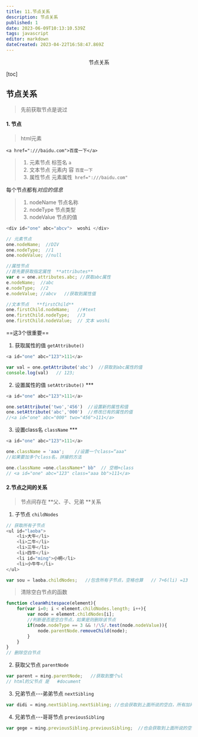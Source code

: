 ```yaml
---
title: 11.节点关系
description: 节点关系
published: 1
date: 2023-06-09T10:13:10.539Z
tags: javascript
editor: markdown
dateCreated: 2023-04-22T16:58:47.869Z
---
```


<center>节点关系</center>

[toc]



## 节点关系

> 先前获取节点是说过

#### 1. 节点

>  html元素

`<a href=":///baidu.com">百度一下</a>`

> 1. 元素节点        标签名  `a`
> 2. 文本节点         元素内 容 `百度一下`
> 3. 属性节点         元素属性` href=":///baidu.com"`

每个节点都有*对应的信息*

>1. nodeName    节点名称
>2. nodeType      节点类型
>3. nodeValue      节点的值

```js
<div id="one" abc="abcv">  woshi </div>

// 元素节点
one.nodeName;  //DIV
one.nodeType;  //1
one.nodeValue; //null 

//属性节点
//首先要获取指定属性  **attributes**
var e = one.attributes.abc; //获取abc属性
e.nodeName;  //abc
e.nodeType;  //2 
e.nodeValue; //abcv   //获取到属性值

//文本节点   **firstChild**
one.firstChild.nodeName;   //#text  
one.firstChild.nodeType;   //3
one.firstChild.nodeValue;  // 文本 woshi
```

==这3个很重要==

1. 获取属性的值 `getAttribute()`

```js
<a id="one" abc="123">111</a>

var val = one.getAttribute('abc')  //获取到abc属性的值
console.log(val)   // 123;
```



2. 设置属性的值 `setAttribute()`  ***

```js
<a id="one" abc="123">111</a>

one.setAttribute('two','456')  //设置新的属性和值
one.setAttribute('abc','000')  //修改已有的属性的值
//<a id="one" abc="000" two="456">111</a>
```



3. 设置class名 `className`  ***

```js
<a id="one" abc="123">111</a>

one.className = 'aaa';    //设置一个class=“aaa"
//如果要加多个class名，拼接的方法

one.className =one.className+" bb"  // 空格+class
// <a id="one" abc="123" class="aaa bb">111</a>
```



#### 2.节点之间的关系

> 节点间存在 **父、子、兄弟 **关系

1. 子节点 `childNodes`

```js
// 获取所有子节点
<ul id="laoba">
    <li>大牛</li>
    <li>二牛</li>
    <li>三牛</li>
    <li>四牛</li>
    <li id="ming">小明</li>
    <li>小牛牛</li>
</ul>

var sou = laoba.childNodes;   //包含所有子节点，空格也算   // 7+6(li) =13
```

> 清除空白节点的函数

```js
function cleanWhitespace(element){
    for(var i=0; i < element.childNodes.length; i++){
        var node = element.childNodes[i];
        //判断是否是空白节点，如果是则删除该节点
        if(node.nodeType == 3 && !/\S/.test(node.nodeValue)){
            node.parentNode.removeChild(node);
        }
    }
}
// 删除空白节点
```



2. 获取父节点 `parentNode`

```js
var parent = ming.parentNode;   //获取到整个ul   
// html的父节点 是   #document
```



3. 兄弟节点---弟弟节点 `nextSibling`    

```js
var didi = ming.nextSibling.nextSibling; //也会获取到上面所说的空白，所有加两个
```



4. 兄弟节点---哥哥节点 `previousSibling`

```js
var gege = ming.previousSibling.previousSibling;  //也会获取到上面所说的空白，所有加两个
```

